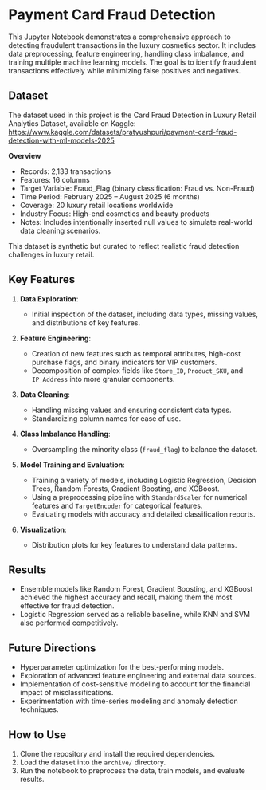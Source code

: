 # Payment Card Fraud Detection

This Jupyter Notebook demonstrates a comprehensive approach to detecting fraudulent transactions in the luxury cosmetics sector. It includes data preprocessing, feature engineering, handling class imbalance, and training multiple machine learning models. The goal is to identify fraudulent transactions effectively while minimizing false positives and negatives.

## Dataset

The dataset used in this project is the Card Fraud Detection in Luxury Retail Analytics Dataset, available on Kaggle:
 https://www.kaggle.com/datasets/pratyushpuri/payment-card-fraud-detection-with-ml-models-2025

**Overview**
- Records: 2,133 transactions
- Features: 16 columns
- Target Variable: Fraud_Flag (binary classification: Fraud vs. Non-Fraud)
- Time Period: February 2025 – August 2025 (6 months)
- Coverage: 20 luxury retail locations worldwide
- Industry Focus: High-end cosmetics and beauty products
- Notes: Includes intentionally inserted null values to simulate real-world data cleaning scenarios.

This dataset is synthetic but curated to reflect realistic fraud detection challenges in luxury retail.

## Key Features

1. **Data Exploration**:
   - Initial inspection of the dataset, including data types, missing values, and distributions of key features.

2. **Feature Engineering**:
   - Creation of new features such as temporal attributes, high-cost purchase flags, and binary indicators for VIP customers.
   - Decomposition of complex fields like `Store_ID`, `Product_SKU`, and `IP_Address` into more granular components.

3. **Data Cleaning**:
   - Handling missing values and ensuring consistent data types.
   - Standardizing column names for ease of use.

4. **Class Imbalance Handling**:
   - Oversampling the minority class (`fraud_flag`) to balance the dataset.

5. **Model Training and Evaluation**:
   - Training a variety of models, including Logistic Regression, Decision Trees, Random Forests, Gradient Boosting, and XGBoost.
   - Using a preprocessing pipeline with `StandardScaler` for numerical features and `TargetEncoder` for categorical features.
   - Evaluating models with accuracy and detailed classification reports.

6. **Visualization**:
   - Distribution plots for key features to understand data patterns.

## Results

- Ensemble models like Random Forest, Gradient Boosting, and XGBoost achieved the highest accuracy and recall, making them the most effective for fraud detection.
- Logistic Regression served as a reliable baseline, while KNN and SVM also performed competitively.

## Future Directions

- Hyperparameter optimization for the best-performing models.
- Exploration of advanced feature engineering and external data sources.
- Implementation of cost-sensitive modeling to account for the financial impact of misclassifications.
- Experimentation with time-series modeling and anomaly detection techniques.

## How to Use

1. Clone the repository and install the required dependencies.
2. Load the dataset into the `archive/` directory.
3. Run the notebook to preprocess the data, train models, and evaluate results.
